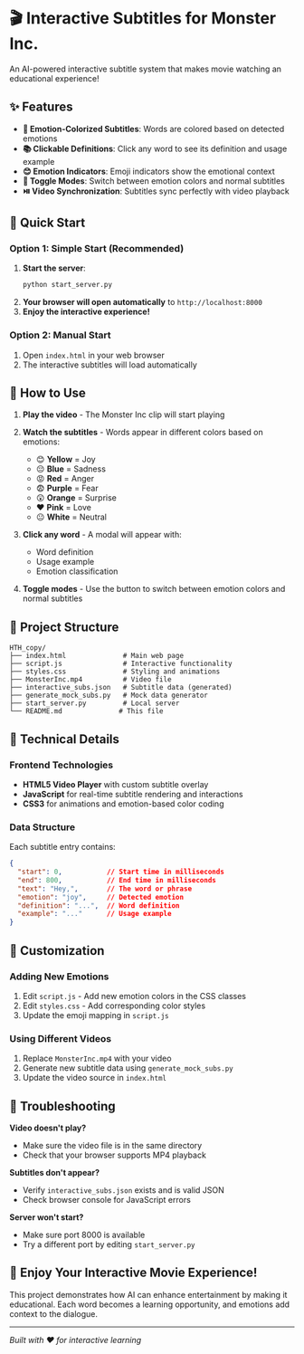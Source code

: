# 🎬 Interactive Subtitles for Monster Inc.

An AI-powered interactive subtitle system that makes movie watching an educational experience!

## ✨ Features

- **🎨 Emotion-Colorized Subtitles**: Words are colored based on detected emotions
- **📚 Clickable Definitions**: Click any word to see its definition and usage example
- **😊 Emotion Indicators**: Emoji indicators show the emotional context
- **🔄 Toggle Modes**: Switch between emotion colors and normal subtitles
- **⏯️ Video Synchronization**: Subtitles sync perfectly with video playback

## 🚀 Quick Start

### Option 1: Simple Start (Recommended)
1. **Start the server**:
   ```bash
   python start_server.py
   ```
2. **Your browser will open automatically** to `http://localhost:8000`
3. **Enjoy the interactive experience!**

### Option 2: Manual Start
1. Open `index.html` in your web browser
2. The interactive subtitles will load automatically

## 🎯 How to Use

1. **Play the video** - The Monster Inc clip will start playing
2. **Watch the subtitles** - Words appear in different colors based on emotions:
   - 😊 **Yellow** = Joy
   - 😔 **Blue** = Sadness  
   - 😡 **Red** = Anger
   - 😨 **Purple** = Fear
   - 😲 **Orange** = Surprise
   - ❤️ **Pink** = Love
   - 😐 **White** = Neutral

3. **Click any word** - A modal will appear with:
   - Word definition
   - Usage example
   - Emotion classification

4. **Toggle modes** - Use the button to switch between emotion colors and normal subtitles

## 📁 Project Structure

```
HTH_copy/
├── index.html              # Main web page
├── script.js               # Interactive functionality
├── styles.css              # Styling and animations
├── MonsterInc.mp4          # Video file
├── interactive_subs.json   # Subtitle data (generated)
├── generate_mock_subs.py   # Mock data generator
├── start_server.py         # Local server
└── README.md              # This file
```

## 🔧 Technical Details

### Frontend Technologies
- **HTML5 Video Player** with custom subtitle overlay
- **JavaScript** for real-time subtitle rendering and interactions
- **CSS3** for animations and emotion-based color coding

### Data Structure
Each subtitle entry contains:
```json
{
  "start": 0,           // Start time in milliseconds
  "end": 800,           // End time in milliseconds  
  "text": "Hey,",       // The word or phrase
  "emotion": "joy",     // Detected emotion
  "definition": "...",  // Word definition
  "example": "..."      // Usage example
}
```

## 🎨 Customization

### Adding New Emotions
1. Edit `script.js` - Add new emotion colors in the CSS classes
2. Edit `styles.css` - Add corresponding color styles
3. Update the emoji mapping in `script.js`

### Using Different Videos
1. Replace `MonsterInc.mp4` with your video
2. Generate new subtitle data using `generate_mock_subs.py`
3. Update the video source in `index.html`

## 🐛 Troubleshooting

**Video doesn't play?**
- Make sure the video file is in the same directory
- Check that your browser supports MP4 playback

**Subtitles don't appear?**
- Verify `interactive_subs.json` exists and is valid JSON
- Check browser console for JavaScript errors

**Server won't start?**
- Make sure port 8000 is available
- Try a different port by editing `start_server.py`

## 🎉 Enjoy Your Interactive Movie Experience!

This project demonstrates how AI can enhance entertainment by making it educational. Each word becomes a learning opportunity, and emotions add context to the dialogue.

---

*Built with ❤️ for interactive learning* 